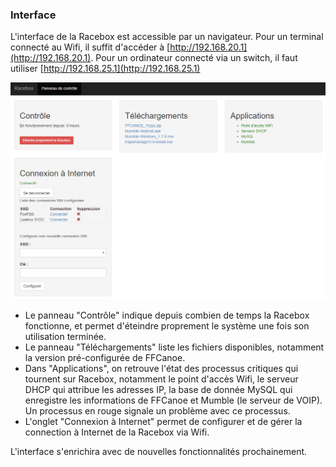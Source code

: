 ### Interface
L'interface de la Racebox est accessible par un navigateur.
Pour un terminal connecté au Wifi, il suffit d'accéder à [http://192.168.20.1](http://192.168.20.1).
Pour un ordinateur connecté via un switch, il faut utiliser [http://192.168.25.1](http://192.168.25.1)

![Interface](./images/interface.png)

- Le panneau "Contrôle" indique depuis combien de temps la Racebox fonctionne, et permet d'éteindre proprement le système une fois son utilisation terminée.
- Le panneau "Téléchargements" liste les fichiers disponibles, notamment la version pré-configurée de FFCanoe.
- Dans "Applications", on retrouve l'état des processus critiques qui tournent sur Racebox, notamment le point d'accès Wifi, le serveur DHCP qui attribue les adresses IP, la base de donnée MySQL qui enregistre les informations de FFCanoe et Mumble (le serveur de VOIP). Un processus en rouge signale un problème avec ce processus.
- L'onglet "Connexion à Internet" permet de configurer et de gérer la connection à Internet de la Racebox via Wifi.

L'interface s'enrichira avec de nouvelles fonctionnalités prochainement.
